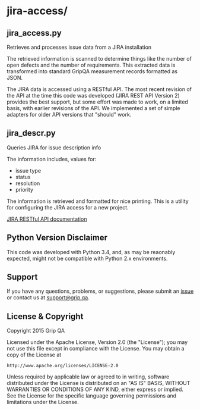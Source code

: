 jira-access/
=========================

jira_access.py
----------------------

Retrieves and processes issue data from a JIRA installation

The retrieved information is scanned to determine things like the number of
open defects and the number of requirements.  This extracted data is 
transformed into standard GripQA measurement records formatted as JSON.

The JIRA data is accessed using a RESTful API.  The most recent revision of
the API at the time this code was developed (JIRA REST API Version 2) provides
the best support, but some effort was made to work, on a limited basis, with
earlier revisions of the API.  We implemented a set of simple adapters for
older API versions that "should" work.

jira_descr.py
----------------------

Queries JIRA for issue description info

The information includes, values for:

- issue type
- status
- resolution
- priority

The information is retrieved and formatted for nice printing.  This is a
utility for configuring the JIRA access for a new project.

[JIRA RESTful API documentation](https://docs.atlassian.com/jira/REST/latest/#d2e1750)

Python Version Disclaimer
----------------------

This code was developed with Python 3.4, and, as may be reaonably expected,
might not be compatible with Python 2.x environments.

Support
----------------------

If you have any questions, problems, or suggestions, please submit an
[issue](../../../issues) or contact us at support@grip.qa.

License & Copyright
----------------------

Copyright 2015 Grip QA

Licensed under the Apache License, Version 2.0 (the "License");
you may not use this file except in compliance with the License.
You may obtain a copy of the License at

    http://www.apache.org/licenses/LICENSE-2.0

Unless required by applicable law or agreed to in writing, software
distributed under the License is distributed on an "AS IS" BASIS,
WITHOUT WARRANTIES OR CONDITIONS OF ANY KIND, either express or implied.
See the License for the specific language governing permissions and
limitations under the License.
